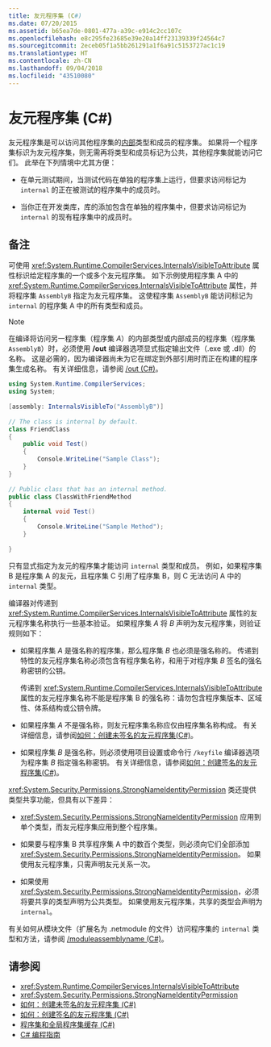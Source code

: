 ```yaml
---
title: 友元程序集 (C#)
ms.date: 07/20/2015
ms.assetid: b65ea7de-0801-477a-a39c-e914c2cc107c
ms.openlocfilehash: e8c295fe23685e39e20a14ff23139339f24564c7
ms.sourcegitcommit: 2eceb05f1a5bb261291a1f6a91c5153727ac1c19
ms.translationtype: HT
ms.contentlocale: zh-CN
ms.lasthandoff: 09/04/2018
ms.locfileid: "43510080"
---
```

# <a name="friend-assemblies-c"></a>友元程序集 (C#)
友元程序集是可以访问其他程序集的[内部](../../../../csharp/language-reference/keywords/internal.md)类型和成员的程序集。 如果将一个程序集标识为友元程序集，则无需再将类型和成员标记为公共，其他程序集就能访问它们。 此举在下列情境中尤其方便：  
  
-   在单元测试期间，当测试代码在单独的程序集上运行，但要求访问标记为 `internal` 的正在被测试的程序集中的成员时。  
  
-   当你正在开发类库，库的添加包含在单独的程序集中，但要求访问标记为 `internal` 的现有程序集中的成员时。  
  
## <a name="remarks"></a>备注  
 可使用 <xref:System.Runtime.CompilerServices.InternalsVisibleToAttribute> 属性标识给定程序集的一个或多个友元程序集。 如下示例使用程序集 A 中的 <xref:System.Runtime.CompilerServices.InternalsVisibleToAttribute> 属性，并将程序集 `AssemblyB` 指定为友元程序集。 这使程序集 `AssemblyB` 能访问标记为 `internal` 的程序集 A 中的所有类型和成员。  
  
> [!NOTE]
>  在编译将访问另一程序集（程序集 *A*）的内部类型或内部成员的程序集（程序集 `AssemblyB`）时，必须使用 **/out** 编译器选项显式指定输出文件（.exe 或 .dll）的名称。 这是必需的，因为编译器尚未为它在绑定到外部引用时而正在构建的程序集生成名称。 有关详细信息，请参阅 [/out (C#)](../../../../csharp/language-reference/compiler-options/out-compiler-option.md)。  
  
```csharp  
using System.Runtime.CompilerServices;  
using System;  
  
[assembly: InternalsVisibleTo("AssemblyB")]  
  
// The class is internal by default.  
class FriendClass  
{  
    public void Test()  
    {  
        Console.WriteLine("Sample Class");  
    }  
}  
  
// Public class that has an internal method.  
public class ClassWithFriendMethod  
{  
    internal void Test()  
    {  
        Console.WriteLine("Sample Method");  
    }  
  
}  
```  
  
 只有显式指定为友元的程序集才能访问 `internal` 类型和成员。 例如，如果程序集 B 是程序集 A 的友元，且程序集 C 引用了程序集 B，则 C 无法访问 A 中的 `internal` 类型。  
  
 编译器对传递到 <xref:System.Runtime.CompilerServices.InternalsVisibleToAttribute> 属性的友元程序集名称执行一些基本验证。 如果程序集 *A* 将 *B* 声明为友元程序集，则验证规则如下：  
  
-   如果程序集 *A* 是强名称的程序集，那么程序集 *B* 也必须是强名称的。 传递到特性的友元程序集名称必须包含有程序集名称，和用于对程序集 *B* 签名的强名称密钥的公钥。  
  
     传递到 <xref:System.Runtime.CompilerServices.InternalsVisibleToAttribute> 属性的友元程序集名称不能是程序集 B 的强名称：请勿包含程序集版本、区域性、体系结构或公钥令牌。  
  
-   如果程序集 *A* 不是强名称，则友元程序集名称应仅由程序集名称构成。 有关详细信息，请参阅[如何：创建未签名的友元程序集(C#)](../../../../csharp/programming-guide/concepts/assemblies-gac/how-to-create-unsigned-friend-assemblies.md)。  
  
-   如果程序集 *B* 是强名称，则必须使用项目设置或命令行 `/keyfile` 编译器选项为程序集 *B* 指定强名称密钥。 有关详细信息，请参阅[如何：创建签名的友元程序集(C#)](../../../../csharp/programming-guide/concepts/assemblies-gac/how-to-create-signed-friend-assemblies.md)。  
  
 <xref:System.Security.Permissions.StrongNameIdentityPermission> 类还提供类型共享功能，但具有以下差异：  
  
-   <xref:System.Security.Permissions.StrongNameIdentityPermission> 应用到单个类型，而友元程序集应用到整个程序集。  
  
-   如果要与程序集 B 共享程序集 A 中的数百个类型，则必须向它们全部添加 <xref:System.Security.Permissions.StrongNameIdentityPermission>。 如果使用友元程序集，只需声明友元关系一次。  
  
-   如果使用 <xref:System.Security.Permissions.StrongNameIdentityPermission>，必须将要共享的类型声明为公共类型。 如果使用友元程序集，共享的类型会声明为 `internal`。  
  
 有关如何从模块文件（扩展名为 .netmodule 的文件）访问程序集的 `internal` 类型和方法，请参阅 [/moduleassemblyname (C#)](../../../../csharp/language-reference/compiler-options/moduleassemblyname-compiler-option.md)。  
  
## <a name="see-also"></a>请参阅

- <xref:System.Runtime.CompilerServices.InternalsVisibleToAttribute>  
- <xref:System.Security.Permissions.StrongNameIdentityPermission>  
- [如何：创建未签名的友元程序集 (C#)](../../../../csharp/programming-guide/concepts/assemblies-gac/how-to-create-unsigned-friend-assemblies.md)  
- [如何：创建签名的友元程序集 (C#)](../../../../csharp/programming-guide/concepts/assemblies-gac/how-to-create-signed-friend-assemblies.md)  
- [程序集和全局程序集缓存 (C#)](../../../../csharp/programming-guide/concepts/assemblies-gac/index.md)  
- [C# 编程指南](../../../../csharp/programming-guide/index.md)
